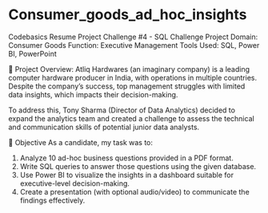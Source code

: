 # Consumer_goods_ad_hoc_insights
Codebasics Resume Project Challenge #4 - SQL Challenge Project
Domain: Consumer Goods
Function: Executive Management
Tools Used: SQL, Power BI, PowerPoint

📘 Project Overview:
Atliq Hardwares (an imaginary company) is a leading computer hardware producer in India, with operations in multiple countries. Despite the company’s success, top management struggles with limited data insights, which impacts their decision-making.

To address this, Tony Sharma (Director of Data Analytics) decided to expand the analytics team and created a challenge to assess the technical and communication skills of potential junior data analysts.

🎯 Objective
 As a candidate, my task was to:

1. Analyze 10 ad-hoc business questions provided in a PDF format.
2. Write SQL queries to answer those questions using the given database.
3. Use Power BI to visualize the insights in a dashboard suitable for executive-level decision-making.
4. Create a presentation (with optional audio/video) to communicate the findings effectively.
